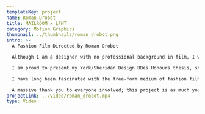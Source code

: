 ```yaml
---
templateKey: project
name: Roman Drobot
title: MAILROOM x LFNT
category: Motion Graphics
thumbnail: ../thumbnails/roman_drobot.png
intro: >-
  A Fashion Film Directed by Roman Drobot

  Although I am a designer with no professional background in film, I wanted to challenge myself to apply what I have learned in this program across other disciplines and put design thinking to the test.

  I am proud to present my York/Sheridan Design BDes Honours thesis, shot in collaboration with fashion brands MAILROOM and LFNT with Westin Nguyen behind the camera, and with the help of Kaitlin Macapagal and a wonderful team who believed in my vision. This has been one of the most enriching and creative adventures I have been on. 

  I have long been fascinated with the free-form medium of fashion film, and it has been a dream of mine to one day shoot one myself. That day has finally come.

  A massive thank you to everyone involved; this project is as much yours as it is mine.
projectLink: ../video/roman_drobot.mp4
type: Video
---
```

